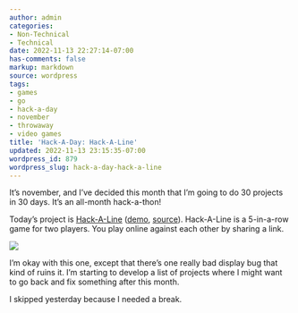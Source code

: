 ```yaml
---
author: admin
categories:
- Non-Technical
- Technical
date: 2022-11-13 22:27:14-07:00
has-comments: false
markup: markdown
source: wordpress
tags:
- games
- go
- hack-a-day
- november
- throwaway
- video games
title: 'Hack-A-Day: Hack-A-Line'
updated: 2022-11-13 23:15:35-07:00
wordpress_id: 879
wordpress_slug: hack-a-day-hack-a-line
---
```

It’s november, and I’ve decided this month that I’m going to do 30 projects in 30 days. It’s an all-month hack-a-thon!

Today’s project is [Hack-A-Line](https://tilde.za3k.com/hackaday/line/) ([demo](https://tilde.za3k.com/hackaday/line/), [source](https://github.com/za3k/day13_line)). Hack-A-Line is a 5-in-a-row game for two players. You play online against each other by sharing a link.

[![](https://blog.za3k.com/wp-content/uploads/2022/11/screenshot-11.png)](https://tilde.za3k.com/hackaday/line/)

I’m okay with this one, except that there’s one really bad display bug that kind of ruins it. I’m starting to develop a list of projects where I might want to go back and fix something after this month.

I skipped yesterday because I needed a break.
